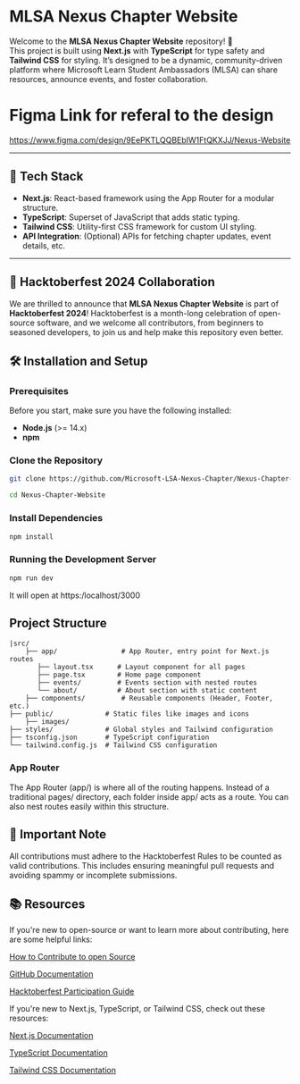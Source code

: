 # MLSA Nexus Chapter Website

Welcome to the **MLSA Nexus Chapter Website** repository! 🎉  
This project is built using **Next.js** with **TypeScript** for type safety and **Tailwind CSS** for styling. It’s designed to be a dynamic, community-driven platform where Microsoft Learn Student Ambassadors (MLSA) can share resources, announce events, and foster collaboration.

# Figma Link for referal to the design

https://www.figma.com/design/9EePKTLQQBEbIW1FtQKXJJ/Nexus-Website

---

## 🚀 Tech Stack

- **Next.js**: React-based framework using the App Router for a modular structure.
- **TypeScript**: Superset of JavaScript that adds static typing.
- **Tailwind CSS**: Utility-first CSS framework for custom UI styling.
- **API Integration**: (Optional) APIs for fetching chapter updates, event details, etc.

---

## 🎃 Hacktoberfest 2024 Collaboration

We are thrilled to announce that **MLSA Nexus Chapter Website** is part of **Hacktoberfest 2024**! Hacktoberfest is a month-long celebration of open-source software, and we welcome all contributors, from beginners to seasoned developers, to join us and help make this repository even better.

## 🛠️ Installation and Setup

### Prerequisites

Before you start, make sure you have the following installed:

- **Node.js** (>= 14.x)
- **npm** 

### Clone the Repository

```bash
git clone https://github.com/Microsoft-LSA-Nexus-Chapter/Nexus-Chapter-Website
```
```bash
cd Nexus-Chapter-Website
```

### Install Dependencies
 ```bash
 npm install
 ```

 ### Running the Development Server
 ```bash
 npm run dev
 ```

 It will open at https:/localhost/3000
 ## Project Structure
```
|src/
    ├── app/                # App Router, entry point for Next.js routes
       ├── layout.tsx      # Layout component for all pages
       ├── page.tsx        # Home page component
       ├── events/         # Events section with nested routes
       └── about/          # About section with static content
    ├── components/         # Reusable components (Header, Footer, etc.)
├── public/             # Static files like images and icons
    ├── images/
├── styles/             # Global styles and Tailwind configuration
├── tsconfig.json       # TypeScript configuration
└── tailwind.config.js  # Tailwind CSS configuration
```
### App Router
The App Router (app/) is where all of the routing happens. Instead of a traditional pages/ directory, each folder inside app/ acts as a route. You can also nest routes easily within this structure.

## 📢 Important Note
All contributions must adhere to the Hacktoberfest Rules to be counted as valid contributions. This includes ensuring meaningful pull requests and avoiding spammy or incomplete submissions.



## 📚 Resources
If you're new to open-source or want to learn more about contributing, here are some helpful links:

[How to Contribute to open Source](https://opensource.guide/how-to-contribute/)

[GitHub Documentation](https://docs.github.com/en)

[Hacktoberfest Participation Guide](https://hacktoberfest.com/participation/)

If you're new to Next.js, TypeScript, or Tailwind CSS, check out these resources:

[Next.js Documentation](https://nextjs.org/docs?utm_source=create-next-app&utm_medium=appdir-template-tw&utm_campaign=create-next-app)

[TypeScript Documentation](https://www.typescriptlang.org/docs/)

[Tailwind CSS Documentation](https://tailwindcss.com/docs/installation)
